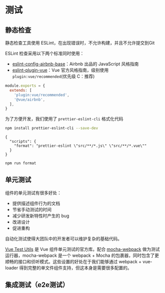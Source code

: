 # 测试

## 静态检查

静态检查工具使用 ESLint，在出现错误时，不允许构建，并且不允许提交到Git

ESLint 检查采用以下两个标准同时使用：

* [eslint-config-airbnb-base](https://airbnb.io/javascript)：Airbnb 出品的 JavaScript 风格指南
* [eslint-plugin-vue](https://cn.vuejs.org/v2/style-guide/)：Vue 官方风格指南，级别使用 `plugin:vue/recommended`(优先级 C：推荐)

```javascript
module.exports = {
  extends: [
    'plugin:vue/recommended',
    '@vue/airbnb',
  ],
}
```

为了方便开发，我们使用了 `prettier-eslint-cli` 格式化代码

```bash
npm install prettier-eslint-cli --save-dev
```

```json{3}
{
  "scripts": {
    "format": "prettier-eslint \"src/**/*.js\" \"src/**/*.vue\""
  }
}
```

```bash
npm run format
```

## 单元测试

组件的单元测试有很多好处：

* 提供描述组件行为的文档
* 节省手动测试的时间
* 减少研发新特性时产生的 bug
* 改进设计
* 促进重构

自动化测试使得大团队中的开发者可以维护复杂的基础代码。

[Vue Test Utils](https://vue-test-utils.vuejs.org/) 是 Vue 组件单元测试的官方库。配合 [mocha-webpack](https://github.com/zinserjan/mocha-webpack) 做为测试运行器，mocha-webpack 是一个 webpack + Mocha 的包裹器，同时包含了更顺畅的接口和侦听模式。这些设置的好处在于我们能够通过 webpack + vue-loader 得到完整的单文件组件支持，但这本身是需要很多配置的。


## 集成测试（e2e测试）

